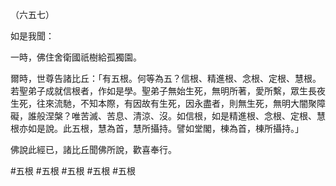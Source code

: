 （六五七）

如是我聞：

一時，佛住舍衛國祇樹給孤獨園。

爾時，世尊告諸比丘：「有五根。何等為五？信根、精進根、念根、定根、慧根。若聖弟子成就信根者，作如是學。聖弟子無始生死，無明所著，愛所繫，眾生長夜生死，往來流馳，不知本際，有因故有生死，因永盡者，則無生死，無明大闇聚障礙，誰般涅槃？唯苦滅、苦息、清涼、沒。如信根，如是精進根、念根、定根、慧根亦如是說。此五根，慧為首，慧所攝持。譬如堂閣，棟為首，棟所攝持。」

佛說此經已，諸比丘聞佛所說，歡喜奉行。



#五根
#五根
#五根
#五根
#五根

